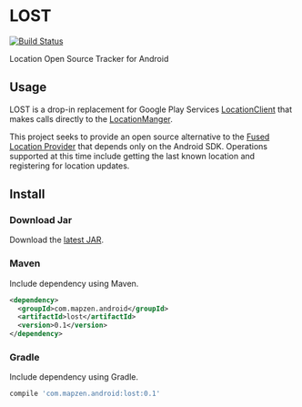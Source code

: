 # LOST

[![Build Status](https://travis-ci.org/mapzen/LOST.svg?branch=master)](https://travis-ci.org/mapzen/LOST)

Location Open Source Tracker for Android

## Usage

LOST is a drop-in replacement for Google Play Services [LocationClient][1] that makes calls directly to the [LocationManger][2].

This project seeks to provide an open source alternative to the [Fused Location Provider][3] that depends only on the Android SDK. Operations supported at this time include getting the last known location and registering for location updates.

## Install

### Download Jar

Download the [latest JAR][4].

### Maven

Include dependency using Maven.

```xml
<dependency>
  <groupId>com.mapzen.android</groupId>
  <artifactId>lost</artifactId>
  <version>0.1</version>
</dependency>
```

### Gradle

Include dependency using Gradle.

```groovy
compile 'com.mapzen.android:lost:0.1'
```

[1]: https://developer.android.com/reference/com/google/android/gms/location/LocationClient.html
[2]: https://developer.android.com/reference/android/location/LocationManager.html
[3]: http://developer.android.com/google/play-services/location.html
[4]: http://search.maven.org/remotecontent?filepath=com/mapzen/android/lost/0.1/lost-0.1.jar

